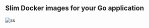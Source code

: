 ## Slim Docker images for your Go application


![ss](https://user-images.githubusercontent.com/95842340/183296366-00468e20-c8cf-4857-9daa-5c7d1f6fe9cc.PNG)
